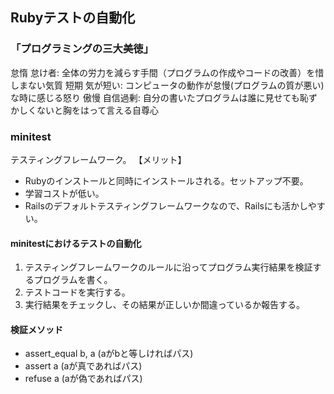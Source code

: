 ## Rubyテストの自動化

### 「プログラミングの三大美徳」
怠惰 怠け者: 全体の労力を減らす手間（プログラムの作成やコードの改善）を惜しまない気質
短期 気が短い: コンピュータの動作が怠慢(プログラムの質が悪い)な時に感じる怒り
傲慢 自信過剰: 自分の書いたプログラムは誰に見せても恥ずかしくないと胸をはって言える自尊心

### minitest
テスティングフレームワーク。
【メリット】
* Rubyのインストールと同時にインストールされる。セットアップ不要。
* 学習コストが低い。
* Railsのデフォルトテスティングフレームワークなので、Railsにも活かしやすい。

#### minitestにおけるテストの自動化
1. テスティングフレームワークのルールに沿ってプログラム実行結果を検証するプログラムを書く。
2. テストコードを実行する。
3. 実行結果をチェックし、その結果が正しいか間違っているか報告する。

#### 検証メソッド
* assert_equal b, a (aがbと等しければパス)
* assert a (aが真であればパス)
* refuse a (aが偽であればパス)


